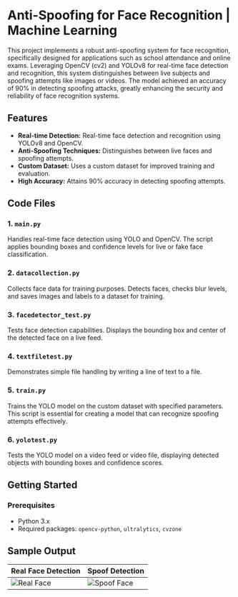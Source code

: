 # Anti-Spoofing for Face Recognition | Machine Learning

This project implements a robust anti-spoofing system for face recognition, specifically designed for applications such as school attendance and online exams. Leveraging OpenCV (cv2) and YOLOv8 for real-time face detection and recognition, this system distinguishes between live subjects and spoofing attempts like images or videos. The model achieved an accuracy of 90% in detecting spoofing attacks, greatly enhancing the security and reliability of face recognition systems.

## Features
- **Real-time Detection:** Real-time face detection and recognition using YOLOv8 and OpenCV.
- **Anti-Spoofing Techniques:** Distinguishes between live faces and spoofing attempts.
- **Custom Dataset:** Uses a custom dataset for improved training and evaluation.
- **High Accuracy:** Attains 90% accuracy in detecting spoofing attempts.

## Code Files

### 1. `main.py`
Handles real-time face detection using YOLO and OpenCV. The script applies bounding boxes and confidence levels for live or fake face classification.

### 2. `datacollection.py`
Collects face data for training purposes. Detects faces, checks blur levels, and saves images and labels to a dataset for training.

### 3. `facedetector_test.py`
Tests face detection capabilities. Displays the bounding box and center of the detected face on a live feed.

### 4. `textfiletest.py`
Demonstrates simple file handling by writing a line of text to a file.

### 5. `train.py`
Trains the YOLO model on the custom dataset with specified parameters. This script is essential for creating a model that can recognize spoofing attempts effectively.

### 6. `yolotest.py`
Tests the YOLO model on a video feed or video file, displaying detected objects with bounding boxes and confidence scores.

## Getting Started

### Prerequisites
- Python 3.x
- Required packages: `opencv-python`, `ultralytics`, `cvzone`

## Sample Output
| Real Face Detection | Spoof Detection |
|----------------------|-----------------|
| ![Real Face]() | ![Spoof Face]() |



